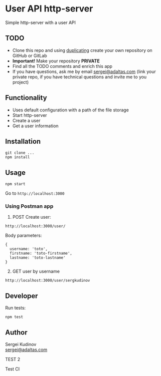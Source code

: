 # User API http-server

Simple http-server with a user API

##  TODO

* Clone this repo and using [duplicating](https://help.github.com/en/github/creating-cloning-and-archiving-repositories/duplicating-a-repository) create your own repository on GitHub or GitLab
* **Important!** Make your repository **PRIVATE**
* Find all the TODO comments and enrich this app
* If you have questions, ask me by email sergei@adaltas.com (link your private repo, if you have technical questions and invite me to you project)

## Functionality

* Uses default configuration with a path of the file storage
* Start http-server
* Create a user
* Get a user information

## Installation

```
git clone ...
npm install
```

## Usage

```
npm start
```

Go to `http://localhost:3000`

### Using Postman app

1. POST Create user:

```
http://localhost:3000/user/
```

Body parameters:
```
{
  username: 'toto',
  firstname: 'toto-firstname',
  lastname: 'toto-lastname'
}
```

2. GET user by username

```
http://localhost:3000/user/sergkudinov
```

## Developer

Run tests:
```
npm test
```

## Author

Sergei Kudinov   
sergei@adaltas.com

TEST 2

Test CI

